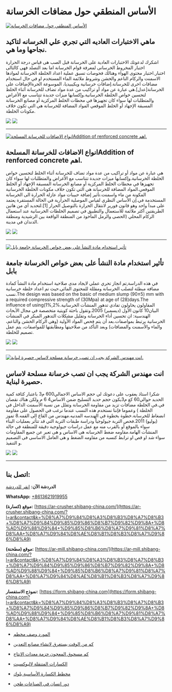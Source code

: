 # الأساس المنطقي حول مضافات الخرسانة

<a href="https://swt.shibang-china.com/?l=ar&img&k=%D8%A7%D9%84%D8%A3%D8%B3%D8%A7%D8%B3+%D8%A7%D9%84%D9%85%D9%86%D8%B7%D9%82%D9%8A+%D8%AD%D9%88%D9%84+%D9%85%D8%B6%D8%A7%D9%81%D8%A7%D8%AA+%D8%A7%D9%84%D8%AE%D8%B1%D8%B3%D8%A7%D9%86%D8%A9" target="_blank">![الأساس المنطقي حول مضافات الخرسانة](http://static.shibang-china.com/all-800x300/892.jpg)</a>

## ماهي الاختبارات العاديه التي تجري علي الخرسانه لتاكيد نجاحها وما هي.
اشكرك لدعوتك الاختبارات العادية على الخرسانة قبل الصب هى قياس درجة الحرارة اختبار المخروط الخرسانى لمعرفة قوام الخرسانة اما بعد التصلد فهى كالتالى اختبار.اختبار محتوى الهواء وهنالك فحوصات تسبق عملية اعداد الخلطة الخرسانة لموادها الاسمنت والركام الناعم والخشن وشروط ملائمة الماء المستخدم او في حال استخدام مضافات اخرى للخرسانة.إضافات خرسانية ويكيبيديا، الموسوعة الحرةالإضافات على الخرسانة[عدل].هي عبارة عن مواد أو تراكيب من عدة مواد تضاف للخرسانة أثناء الخلط لتحسين خواص الخلطة الخرسانية.وإكسابها ميزات جديدة تتناسب مع الأغراض والمتطلبات لها سواء كان تجهيزها في محطات الخلط المركزية أو مصانع الخرسانة المسبقة الإجهاد أو الخلط الموقعي المواد المضافة للخرسانة هي التي تكون خلاف مكونات الخلطة.


<a href="https://whatsapp.shibangsoft.com/WhatsApp.php" target="_blank" title="WhatsApp">![](http://static.shibang-china.com/icon/whatsapp.png)</a> <a href="https://swt.shibang-china.com/?l=ar&icon&k=%D8%A7%D9%84%D8%A3%D8%B3%D8%A7%D8%B3+%D8%A7%D9%84%D9%85%D9%86%D8%B7%D9%82%D9%8A+%D8%AD%D9%88%D9%84+%D9%85%D8%B6%D8%A7%D9%81%D8%A7%D8%AA+%D8%A7%D9%84%D8%AE%D8%B1%D8%B3%D8%A7%D9%86%D8%A9" target="_blank">![](http://static.shibang-china.com/icon/chat-ar.png)</a>

---

<a href="https://swt.shibang-china.com/?l=ar&img&k=%D8%A7%D9%84%D8%A3%D8%B3%D8%A7%D8%B3+%D8%A7%D9%84%D9%85%D9%86%D8%B7%D9%82%D9%8A+%D8%AD%D9%88%D9%84+%D9%85%D8%B6%D8%A7%D9%81%D8%A7%D8%AA+%D8%A7%D9%84%D8%AE%D8%B1%D8%B3%D8%A7%D9%86%D8%A9" target="_blank">![انواع الاضافات للخرسانة المسلحةAddition of renforced concrete اهم.](http://static.shibang-china.com/all-800x300/28.jpg)</a>

## انواع الاضافات للخرسانة المسلحةAddition of renforced concrete اهم.
هي عبارة عن مواد أو تراكيب من عدة مواد تضاف للخرسانة أثناء الخلط لتحسين خواص الخلطة الخرسانية.وإكسابها ميزات جديدة تتناسب مع الأغراض والمتطلبات لها سواء كان تجهيزها في محطات الخلط المركزية أو مصانع الخرسانة المسبقة الإجهاد أو الخلط الموقعي.المواد المضافة للخرسانة هي التي تكون خلاف مكونات الخلطة الخرسانية المكونة من ماء واسمنت.تأثير إضافة حبيبات مواد عازلة الحرارة الى الخرسانة المستخدمة في.إن الأساس النظري لقياس الموصلية الحرارية في الحالة المستقرة يعتمد على مبدأ واحد وهو قانون فورير لانتقال الحرارة بالتوصيل الحرار [1].لتحديد أي من هاتين الطريقتين أكثر ملائمة للاستعمال والتطبيق في تصميم الخلطات الخرسانية عند استعمال الركام المحلي (الحصى والرمل المأخوذ من المنطقة الواقعة بين الرشيدية ومنطقة الدندان في مدينة.


<a href="https://whatsapp.shibangsoft.com/WhatsApp.php" target="_blank" title="WhatsApp">![](http://static.shibang-china.com/icon/whatsapp.png)</a> <a href="https://swt.shibang-china.com/?l=ar&icon&k=%D8%A7%D9%84%D8%A3%D8%B3%D8%A7%D8%B3+%D8%A7%D9%84%D9%85%D9%86%D8%B7%D9%82%D9%8A+%D8%AD%D9%88%D9%84+%D9%85%D8%B6%D8%A7%D9%81%D8%A7%D8%AA+%D8%A7%D9%84%D8%AE%D8%B1%D8%B3%D8%A7%D9%86%D8%A9" target="_blank">![](http://static.shibang-china.com/icon/chat-ar.png)</a>

---

<a href="https://swt.shibang-china.com/?l=ar&img&k=%D8%A7%D9%84%D8%A3%D8%B3%D8%A7%D8%B3+%D8%A7%D9%84%D9%85%D9%86%D8%B7%D9%82%D9%8A+%D8%AD%D9%88%D9%84+%D9%85%D8%B6%D8%A7%D9%81%D8%A7%D8%AA+%D8%A7%D9%84%D8%AE%D8%B1%D8%B3%D8%A7%D9%86%D8%A9" target="_blank">![تأثير استخدام مادة النشأ على بعض خواص الخرسانة جامعة بابل](http://static.shibang-china.com/all-800x300/47.jpg)</a>

## تأثير استخدام مادة النشأ على بعض خواص الخرسانة جامعة بابل
في هذه الدراسة,تم انجاز تحري عملي لايجاد مدى صلاحية استخدام مادة النشأ كمادة مضافة مبطئة لتصلب الخرسانة ومقللة للمحتوى المائي.حيث تم اعداد خلطة خرسانية نسب.The design was based on the basic of medium slump (90±5) mm with a required compressive strength of (30Mpa) at age of (28)days.The influence of using(1%,2%.المقاولون يحاولون تفادي تدهور المنشآت الخرسانية البيان10 كانون الأول (ديسمبر) 2005.وتقول باحثة كويتية متخصصة في مجال الأبحاث الهندسية: ان تحسين أداء الخرسانة وتقليل مشكلات التدهور المبكر في المنشآت الخرسانية يرتبط بمواصفات.بعد أن يتم فحص المواد الأولية (وهي الركام الخشن والناعم، والماء والأسمنت والمضافات) وبعد التأكد من صلاحيتها ومطابقتها للمواصفات، يتم عمل تصميم للخلطة.


<a href="https://whatsapp.shibangsoft.com/WhatsApp.php" target="_blank" title="WhatsApp">![](http://static.shibang-china.com/icon/whatsapp.png)</a> <a href="https://swt.shibang-china.com/?l=ar&icon&k=%D8%A7%D9%84%D8%A3%D8%B3%D8%A7%D8%B3+%D8%A7%D9%84%D9%85%D9%86%D8%B7%D9%82%D9%8A+%D8%AD%D9%88%D9%84+%D9%85%D8%B6%D8%A7%D9%81%D8%A7%D8%AA+%D8%A7%D9%84%D8%AE%D8%B1%D8%B3%D8%A7%D9%86%D8%A9" target="_blank">![](http://static.shibang-china.com/icon/chat-ar.png)</a>

---

<a href="https://swt.shibang-china.com/?l=ar&img&k=%D8%A7%D9%84%D8%A3%D8%B3%D8%A7%D8%B3+%D8%A7%D9%84%D9%85%D9%86%D8%B7%D9%82%D9%8A+%D8%AD%D9%88%D9%84+%D9%85%D8%B6%D8%A7%D9%81%D8%A7%D8%AA+%D8%A7%D9%84%D8%AE%D8%B1%D8%B3%D8%A7%D9%86%D8%A9" target="_blank">![انت مهندس الشركة يجب ان تصب خرسانة مسلحة لاساس حصيرة لبناية.](http://static.shibang-china.com/all-800x300/999.jpg)</a>

## انت مهندس الشركة يجب ان تصب خرسانة مسلحة لاساس حصيرة لبناية.
شكرا استاذ يعقوب على دعوتك لي حجم اﻻساس اﻻجمالي600 م3 باعتبار كثافة كمية الحديد حوالي60 كغ م3يكون حجم حديد التسليح ضمن اﻻساس4 6 م ولكن هناك نقصان في.في الخلطة مضافات تزيد من مقاومة الخرسانة وتقلل من نسبة الأسمنت الداخل في الخلطة ) وعموما فإننا نستخدم هذه النسب عندما نرغب في الحصول على مقاومة انضغاط للخرسانة.خطوة بخطوة في الهندسه المدنيه.مهندس من القاع الى القمه.8 تموز (يوليو) 2011.فحص التربة جيولوجياً ودراسة طبقات التربة التي قد تتأثر بعمليات البناء سواء بالموقع أو بالقرب منه مع عمل دراسات جيولوجية دقيقة للمنطقة في حالة المنشآت الهامة.مقاومه ضغط الخرسانه هى الاساس و هى تعبر عن جميع المقاومات سواء شد او قص او ترابط كنسبه من مقاومه الضغط و هى العامل الاساسى فى التصميم و التنفيذ.


<a href="https://whatsapp.shibangsoft.com/WhatsApp.php" target="_blank" title="WhatsApp">![](http://static.shibang-china.com/icon/whatsapp.png)</a> <a href="https://swt.shibang-china.com/?l=ar&icon&k=%D8%A7%D9%84%D8%A3%D8%B3%D8%A7%D8%B3+%D8%A7%D9%84%D9%85%D9%86%D8%B7%D9%82%D9%8A+%D8%AD%D9%88%D9%84+%D9%85%D8%B6%D8%A7%D9%81%D8%A7%D8%AA+%D8%A7%D9%84%D8%AE%D8%B1%D8%B3%D8%A7%D9%86%D8%A9" target="_blank">![](http://static.shibang-china.com/icon/chat-ar.png)</a>

---
## اتصل بنا:

**الدردشة الآن:** [انقر للدردشة](https://swt.shibang-china.com?l=ar&contact&k=%D8%A7%D9%84%D8%A3%D8%B3%D8%A7%D8%B3+%D8%A7%D9%84%D9%85%D9%86%D8%B7%D9%82%D9%8A+%D8%AD%D9%88%D9%84+%D9%85%D8%B6%D8%A7%D9%81%D8%A7%D8%AA+%D8%A7%D9%84%D8%AE%D8%B1%D8%B3%D8%A7%D9%86%D8%A9)

**WhatsApp:**  [+8613621919955](https://whatsapp.shibangsoft.com/WhatsApp.php)

**موقع (كسارة):** [https://ar-crusher.shibang-china.com/](https://ar-crusher.shibang-china.com/?l=ar&contact&k=%D8%A7%D9%84%D8%A3%D8%B3%D8%A7%D8%B3+%D8%A7%D9%84%D9%85%D9%86%D8%B7%D9%82%D9%8A+%D8%AD%D9%88%D9%84+%D9%85%D8%B6%D8%A7%D9%81%D8%A7%D8%AA+%D8%A7%D9%84%D8%AE%D8%B1%D8%B3%D8%A7%D9%86%D8%A9)

**موقع (مطحنة):** [https://ar-mill.shibang-china.com/](https://ar-mill.shibang-china.com/?l=ar&contact&k=%D8%A7%D9%84%D8%A3%D8%B3%D8%A7%D8%B3+%D8%A7%D9%84%D9%85%D9%86%D8%B7%D9%82%D9%8A+%D8%AD%D9%88%D9%84+%D9%85%D8%B6%D8%A7%D9%81%D8%A7%D8%AA+%D8%A7%D9%84%D8%AE%D8%B1%D8%B3%D8%A7%D9%86%D8%A9)

**نموذج الاستفسار:** [https://form.shibang-china.com](https://form.shibang-china.com?l=ar&contact&k=%D8%A7%D9%84%D8%A3%D8%B3%D8%A7%D8%B3+%D8%A7%D9%84%D9%85%D9%86%D8%B7%D9%82%D9%8A+%D8%AD%D9%88%D9%84+%D9%85%D8%B6%D8%A7%D9%81%D8%A7%D8%AA+%D8%A7%D9%84%D8%AE%D8%B1%D8%B3%D8%A7%D9%86%D8%A9)

* [المورد وصف محطم](../28/%D8%A7%D9%84%D9%85%D9%88%D8%B1%D8%AF%20%D9%88%D8%B5%D9%81%20%D9%85%D8%AD%D8%B7%D9%85.md)

* [كم من الوقت يستغرق لانشاء مصانع التعدين](../28/%D9%83%D9%85%20%D9%85%D9%86%20%D8%A7%D9%84%D9%88%D9%82%D8%AA%20%D9%8A%D8%B3%D8%AA%D8%BA%D8%B1%D9%82%20%D9%84%D8%A7%D9%86%D8%B4%D8%A7%D8%A1%20%D9%85%D8%B5%D8%A7%D9%86%D8%B9%20%D8%A7%D9%84%D8%AA%D8%B9%D8%AF%D9%8A%D9%86.md)

* [كم مسحوق المعجون حزمة معدات الإنتاج](../30/%D9%83%D9%85%20%D9%85%D8%B3%D8%AD%D9%88%D9%82%20%D8%A7%D9%84%D9%85%D8%B9%D8%AC%D9%88%D9%86%20%D8%AD%D8%B2%D9%85%D8%A9%20%D9%85%D8%B9%D8%AF%D8%A7%D8%AA%20%D8%A7%D9%84%D8%A5%D9%86%D8%AA%D8%A7%D8%AC.md)

* [الكسارات المتنقلة لالبوكسيت](../30/%D8%A7%D9%84%D9%83%D8%B3%D8%A7%D8%B1%D8%A7%D8%AA%20%D8%A7%D9%84%D9%85%D8%AA%D9%86%D9%82%D9%84%D8%A9%20%D9%84%D8%A7%D9%84%D8%A8%D9%88%D9%83%D8%B3%D9%8A%D8%AA.md)

* [مخطط الكسارة الأساسية بلوك](../27/%D9%85%D8%AE%D8%B7%D8%B7%20%D8%A7%D9%84%D9%83%D8%B3%D8%A7%D8%B1%D8%A9%20%D8%A7%D9%84%D8%A3%D8%B3%D8%A7%D8%B3%D9%8A%D8%A9%20%D8%A8%D9%84%D9%88%D9%83.md)

* [دور إنسان في الصناعات طحن](../29/%D8%AF%D9%88%D8%B1%20%D8%A5%D9%86%D8%B3%D8%A7%D9%86%20%D9%81%D9%8A%20%D8%A7%D9%84%D8%B5%D9%86%D8%A7%D8%B9%D8%A7%D8%AA%20%D8%B7%D8%AD%D9%86.md)
